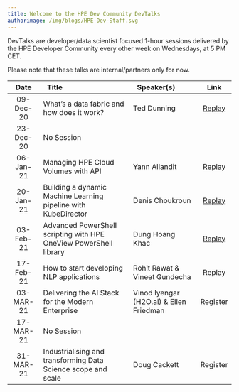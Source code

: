 ```yaml
---
title: Welcome to the HPE Dev Community DevTalks
authorimage: /img/blogs/HPE-Dev-Staff.svg
---
```

DevTalks are developer/data scientist focused 1-hour sessions delivered by the HPE Developer Community
 every other week on Wednesdays, at 5 PM CET. 

Please note that these talks are internal/partners only for now.

| Date      | &nbsp;&nbsp;Title                                                             |     &nbsp;&nbsp;Speaker(s)                               | Link                                             |
| :---------: | :----------------------------------------------------------------- | :---------------------------------------- | :------------------------------------------------: |
| 09-Dec-20 | What’s a data fabric and how does it work?                        | Ted Dunning                              | [Replay](https://vimeo.com/489790992/47e806f228) |
| 23-Dec-20 | No Session                                                        |                                          |                                                  |
| 06-Jan-21 | Managing HPE Cloud Volumes with API                               | Yann Allandit                            | [Replay](https://vimeo.com/498286520/1a5f5f742a) |
| 20-Jan-21 | Building a dynamic Machine Learning pipeline with KubeDirector    | Denis Choukroun                          | [Replay](https://vimeo.com/503611948)            |
| 03-Feb-21 | Advanced PowerShell scripting with HPE OneView PowerShell library | Dung Hoang Khac                          | [Replay](https://vimeo.com/508802530)            |
| 17-Feb-21 | How to start developing NLP applications                          | Rohit Rawat & Vineet Gundecha            | Replay                                           |
| 03-MAR-21 | Delivering the AI Stack for the Modern Enterprise                 | Vinod Iyengar (H2O.ai) &  Ellen Friedman | Register                                         |
| 17-MAR-21 | No Session                                                        |                                          |                                                  |
| 31-MAR-21 | Industrialising and transforming Data Science scope and scale     | Doug Cackett                             | Register                                         |